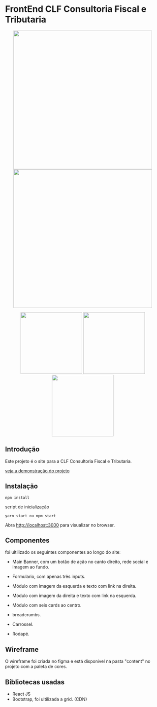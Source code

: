 # FrontEnd CLF Consultoria Fiscal e Tributaria

<p align="center">
  <img width="450px" src="https://github.com/lucosilva/frontend-clf-contabilidade/blob/main/src/assets/_readme/Untitled_%20May%2029,%202021%203_17%20PM.gif?raw=true"></img>
  <img width="450px" src="https://github.com/lucosilva/frontend-clf-contabilidade/blob/main/src/assets/_readme/Untitled_%20May%2029,%202021%203_23%20PM.gif?raw=true"></img>
</p> 
<p align="center">
  <img width="200px" src="https://github.com/lucosilva/frontend-clf-contabilidade/blob/main/src/assets/_readme/mob_1.PNG?raw=true"></img>
  <img width="200px" src="https://github.com/lucosilva/frontend-clf-contabilidade/blob/main/src/assets/_readme/mob_2.PNG?raw=true"></img>   
  <img width="200px" src="https://github.com/lucosilva/frontend-clf-contabilidade/blob/main/src/assets/_readme/mob_3.PNG?raw=true"></img>
</p> 

## Introdução

Este projeto é o site para a CLF Consultoria Fiscal e Tributaria.
<br>

[veja a demonstração do projeto](https://www.clf.srv.br/)

## Instalação

```
npm install
```
script de inicialização

```
yarn start ou npm start
```
Abra [http://localhost:3000](http://localhost:3000) para visualizar no browser.
<br>

## Componentes

foi ultilizado os seguintes componentes ao longo do site:

* Main Banner, com um botão de ação no canto direito, rede social e imagem ao fundo.

* Formulario, com apenas três inputs.

* Módulo com imagem da esquerda e texto com link na direita.

* Módulo com imagem da direita e texto com link na esquerda.

* Módulo com seis cards ao centro.

* breadcrumbs. 

* Carrossel.

* Rodapé.

## Wireframe

O wireframe foi criada no figma e está disponivel na pasta "content" no projeto com a paleta de cores.

## Bibliotecas usadas
* React JS
* Bootstrap, foi ultilizada a grid. (CDN)


